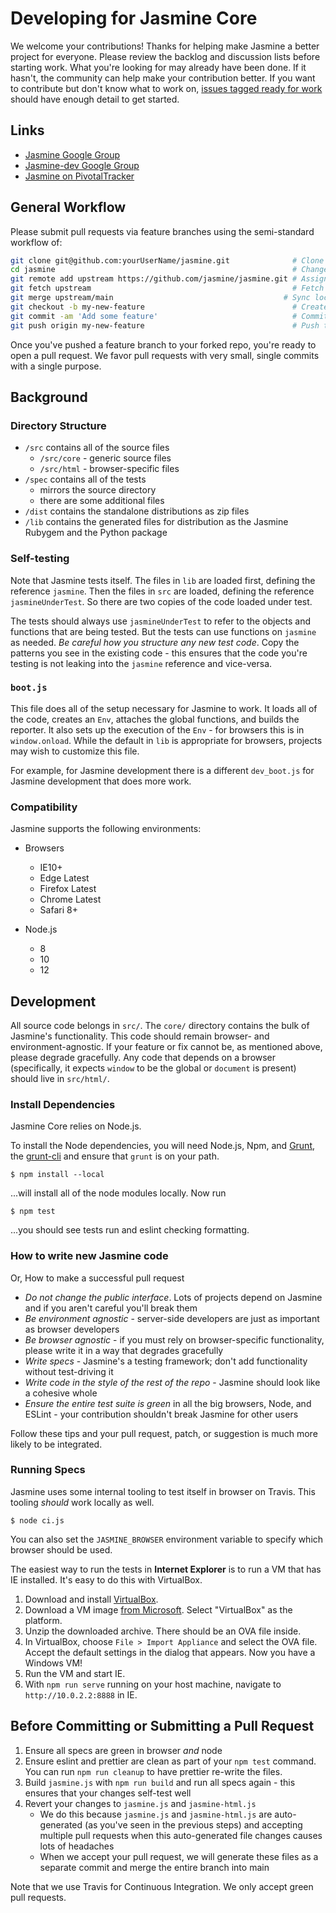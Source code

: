 # Developing for Jasmine Core

We welcome your contributions! Thanks for helping make Jasmine a better project for everyone. Please review the backlog and discussion lists before starting work.  What you're looking for may already have been done. If it hasn't, the community can help make your contribution better. If you want to contribute but don't know what to work on, [issues tagged ready for work](https://github.com/jasmine/jasmine/labels/ready%20for%20work) should have enough detail to get started.

## Links

- [Jasmine Google Group](http://groups.google.com/group/jasmine-js)
- [Jasmine-dev Google Group](http://groups.google.com/group/jasmine-js-dev)
- [Jasmine on PivotalTracker](https://www.pivotaltracker.com/n/projects/10606)

## General Workflow

Please submit pull requests via feature branches using the semi-standard workflow of:

```bash
git clone git@github.com:yourUserName/jasmine.git              # Clone your fork
cd jasmine                                                     # Change directory
git remote add upstream https://github.com/jasmine/jasmine.git # Assign original repository to a remote named 'upstream'
git fetch upstream                                             # Fetch changes not present in your local repository
git merge upstream/main                                      # Sync local main with upstream repository
git checkout -b my-new-feature                                 # Create your feature branch
git commit -am 'Add some feature'                              # Commit your changes
git push origin my-new-feature                                 # Push to the branch
```

Once you've pushed a feature branch to your forked repo, you're ready to open a pull request. We favor pull requests with very small, single commits with a single purpose.

## Background

### Directory Structure

* `/src` contains all of the source files
    * `/src/core` - generic source files
    * `/src/html` - browser-specific files
* `/spec` contains all of the tests
    * mirrors the source directory
    * there are some additional files
* `/dist` contains the standalone distributions as zip files
* `/lib` contains the generated files for distribution as the Jasmine Rubygem and the Python package

### Self-testing

Note that Jasmine tests itself. The files in `lib` are loaded first, defining the reference `jasmine`. Then the files in `src` are loaded, defining the reference `jasmineUnderTest`. So there are two copies of the code loaded under test.

The tests should always use `jasmineUnderTest` to refer to the objects and functions that are being tested. But the tests can use functions on `jasmine` as needed. _Be careful how you structure any new test code_. Copy the patterns you see in the existing code - this ensures that the code you're testing is not leaking into the `jasmine` reference and vice-versa.

### `boot.js`

This file does all of the setup necessary for Jasmine to work. It loads all of the code, creates an `Env`, attaches the global functions, and builds the reporter. It also sets up the execution of the `Env` - for browsers this is in `window.onload`. While the default in `lib` is appropriate for browsers, projects may wish to customize this file.

For example, for Jasmine development there is a different `dev_boot.js` for Jasmine development that does more work.

### Compatibility

Jasmine supports the following environments:

* Browsers
  * IE10+
  * Edge Latest
  * Firefox Latest
  * Chrome Latest
  * Safari 8+

* Node.js
  * 8
  * 10
  * 12

## Development

All source code belongs in `src/`. The `core/` directory contains the bulk of Jasmine's functionality. This code should remain browser- and environment-agnostic. If your feature or fix cannot be, as mentioned above, please degrade gracefully. Any code that depends on a browser (specifically, it expects `window` to be the global or `document` is present) should live in `src/html/`.

### Install Dependencies

Jasmine Core relies on Node.js.

To install the Node dependencies, you will need Node.js, Npm, and [Grunt](http://gruntjs.com/), the [grunt-cli](https://github.com/gruntjs/grunt-cli) and ensure that `grunt` is on your path.

    $ npm install --local

...will install all of the node modules locally. Now run

    $ npm test

...you should see tests run and eslint checking formatting.

### How to write new Jasmine code

Or, How to make a successful pull request

* _Do not change the public interface_. Lots of projects depend on Jasmine and if you aren't careful you'll break them
* _Be environment agnostic_ - server-side developers are just as important as browser developers
* _Be browser agnostic_ - if you must rely on browser-specific functionality, please write it in a way that degrades gracefully
* _Write specs_ - Jasmine's a testing framework; don't add functionality without test-driving it
* _Write code in the style of the rest of the repo_ - Jasmine should look like a cohesive whole
* _Ensure the *entire* test suite is green_ in all the big browsers, Node, and ESLint - your contribution shouldn't break Jasmine for other users

Follow these tips and your pull request, patch, or suggestion is much more likely to be integrated.

### Running Specs

Jasmine uses some internal tooling to test itself in browser on Travis. This tooling _should_ work locally as well.

    $ node ci.js

You can also set the `JASMINE_BROWSER` environment variable to specify which browser should be used.

The easiest way to run the tests in **Internet Explorer** is to run a VM that has IE installed. It's easy to do this with VirtualBox.

1. Download and install [VirtualBox](https://www.virtualbox.org/wiki/Downloads).
1. Download a VM image [from Microsoft](https://developer.microsoft.com/en-us/microsoft-edge/tools/vms/). Select "VirtualBox" as the platform.
1. Unzip the downloaded archive. There should be an OVA file inside.
1. In VirtualBox, choose `File > Import Appliance` and select the OVA file. Accept the default settings in the dialog that appears. Now you have a Windows VM!
1. Run the VM and start IE.
1. With `npm run serve` running on your host machine, navigate to `http://10.0.2.2:8888` in IE.

## Before Committing or Submitting a Pull Request

1. Ensure all specs are green in browser *and* node
1. Ensure eslint and prettier are clean as part of your `npm test` command. You can run `npm run cleanup` to have prettier re-write the files.
1. Build `jasmine.js` with `npm run build` and run all specs again - this ensures that your changes self-test well
1. Revert your changes to `jasmine.js` and `jasmine-html.js`
    * We do this because `jasmine.js` and `jasmine-html.js` are auto-generated (as you've seen in the previous steps) and accepting multiple pull requests when this auto-generated file changes causes lots of headaches
    * When we accept your pull request, we will generate these files as a separate commit and merge the entire branch into main

Note that we use Travis for Continuous Integration. We only accept green pull requests.

